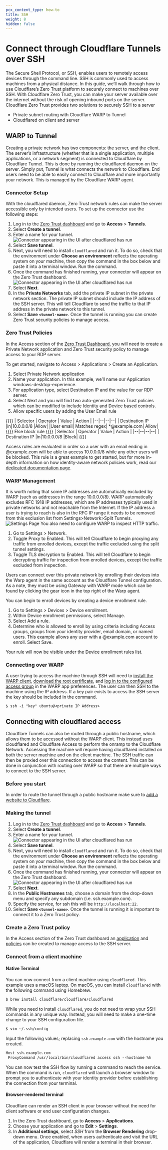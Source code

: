 ```yaml
---
pcx_content_type: how-to
title: SSH
weight: 8
hidden: false
---
```


# Connect through Cloudflare Tunnels over SSH
The Secure Shell Protocol, or SSH, enables users to remotely access devices through the command line. SSH is commonly used to access machines from a physical distance.
In this guide, we’ll walk through how to use Cloudflare’s Zero Trust platform to securely connect to machines over SSH. With Cloudflare Zero Trust, you can make your server available over the internet without the risk of opening inbound ports on the server. 
Cloudflare Zero Trust provides two solutions to securely SSH to a server
- Private subnet routing with Cloudflare WARP to Tunnel
- Cloudflared on client and server
## WARP to Tunnel
Creating a private network has two components: the server, and the client.
The server’s infrastructure (whether that is a single application, multiple applications, or a network segment) is connected to Cloudflare by Cloudflare Tunnel. This is done by running the cloudflared daemon on the server. Simply put, Tunnel is what connects the network to Cloudflare.
End users need to be able to easily connect to Cloudflare and more importantly your network. This is managed by the Cloudflare WARP agent. 
### Connector Setup
With the cloudflared daemon, Zero Trust network rules can make the server accessible only by intended users.
To set up the connector use the following steps:
1. Log in to the [Zero Trust dashboard](https://dash.teams.cloudflare.com) and go to **Access** > **Tunnels**.
1. Select **Create a tunnel**.
1. Enter a name for your tunnel.
   ![Connector appearing in the UI after cloudflared has run](/cloudflare-one/static/documentation/connections/connect-apps/use-cases/name-the-tunnel.png)
1. Select **Save tunnel**.
1. Next, you will need to install `cloudflared` and run it. To do so, check that the environment under **Choose an environment** reflects the operating system on your machine, then copy the command in the box below and paste it into a terminal window. Run the command.
1. Once the command has finished running, your connector will appear on the Zero Trust dashboard.
   ![Connector appearing in the UI after cloudflared has run](/cloudflare-one/static/documentation/connections/connect-apps/use-cases/connect-the-tunnel.png)
1. Select **Next**.
1. In the **Private Networks** tab, add the private IP subnet in the private network section. The private IP subnet should include the IP address of the SSH server. This will tell Cloudflare to send the traffic to that IP address in the private network to this tunnel.
1. Select **Save `<tunnel-name>`**.
Once the tunnel is running you can create Zero Trust security policies to manage access.
### Zero Trust Policies
In the Access section of the [Zero Trust Dashboard](http://dash.teams.cloudflare.com), you will need to create a Private Network application and Zero Trust security policy to manage access to your RDP server. 

To get started, navigate to Access > Applications > Create an Application. 

1. Select Private Network application
1. Name your application. In this example, we’ll name our Application windows-desktop-experience.
1. For application type, select Destination IP and the value for our RDP server.
1. Select Next and you will find two auto-generated Zero Trust policies which can be modified to include Identity and Device based controls. 
1. Allow specific users by adding the User Email rule

{{<table-wrap>}}
| Selector | Operator | Value | Action |
|--|--|--|--|
|  Destination IP |in|10.0.0.0/8 |Allow|
|User email| Matches regex| *@example.com| Allow|
{{</table-wrap>}}
Else block rule
{{<table-wrap>}}
| Selector | Operator | Value | Action |
|--|--|--|--|
|  Destination IP |in|10.0.0.0/8 |Block|
{{</table-wrap>}}


Access rules are evaluated in order so a user with an email ending in @example.com will be able to access 10.0.0.0/8 while any other users will be blocked.
This rule is a great example to get started, but for more in-depth information on how identity-aware network policies work, read our [dedicated documentation page](/cloudflare-one/policies/filtering/network-policies/).
 
### WARP Management
It is worth noting that some IP addresses are automatically excluded by WARP (such as addresses in the range 10.0.0.0/8). WARP automatically excludes RFC 1918 IP addresses, which are IP addresses typically used in private networks and not reachable from the Internet. If the IP address a user is trying to reach is also in the RFC IP range it needs to be removed from this exclusion list from Settings>Network>Split Tunnels.
   ![Settings Page](/cloudflare-one/static/documentation/connections/connect-apps/use-cases/settings.png)
You also need to configure WARP to inspect HTTP traffic.

1. Go to Settings > Network.
1. Toggle Proxy to Enabled. This will tell Cloudflare to begin proxying any traffic from enrolled devices, except the traffic excluded using the split tunnel settings.
1. Toggle TLS decryption to Enabled. This will tell Cloudflare to begin decrypting traffic for inspection from enrolled devices, except the traffic excluded from inspection.

Users can connect over this private network by enrolling their devices into the Warp agent in the same account as the Cloudflare Tunnel configuration. As a note, they must be using Gateway with WARP mode which can be found by clicking the gear icon in the top right of the Warp agent. 

You can begin to enroll devices by creating a device enrollment rule. 

1. Go to Settings > Devices > Device enrollment.
1. Within Device enrollment permissions, select Manage.
1. Select Add a rule.
1. Determine who is allowed to enroll by using criteria including Access groups, groups from your identity provider, email domain, or named users. This example allows any user with a @example.com account to enroll.
Select Save.

Your rule will now be visible under the Device enrollment rules list.

### Connecting over WARP
A user trying to access the machine through SSH will need to [install the WARP client](/cloudflare-one/connections/connect-devices/warp/download-warp/), [download the root certificate](/cloudflare-one/connections/connect-devices/warp/set-up-warp/#4-install-the-cloudflare-root-certificate-on-your-devices), and [log in to the configured access group](/cloudflare-one/connections/connect-devices/warp/deployment/manual-deployment/) in the WARP app preferences.
The user can then SSH to the machine using the IP address. If a key pair exists to access the SSH server the key should be included in the command.
```
$ ssh -i "key" ubuntu@<private IP Address>
```
## Connecting with cloudflared access
Cloudflare Tunnels can also be routed through a public hostname, which allows them to be accessed without the WARP client. This instead uses cloudflared and Cloudflare Access to perform the onramp to the Cloudflare Network. Accessing the machine will require having cloudflared installed on both the server machine and on the client machine. The SSH traffic can then be proxied over this connection to access the content.
This can be done in conjunction with routing over WARP so that there are multiple ways to connect to the SSH server.
### Before you start
In order to route the tunnel through a public hostname make sure to [add a website to Cloudflare](/fundamentals/get-started/setup/add-site/).
### Making the tunnel
1. Log in to the [Zero Trust dashboard](https://dash.teams.cloudflare.com) and go to **Access** > **Tunnels**.
1. Select **Create a tunnel**.
1. Enter a name for your tunnel.
   ![Connector appearing in the UI after cloudflared has run](/cloudflare-one/static/documentation/connections/connect-apps/use-cases/name-the-tunnel.png)
1. Select **Save tunnel**.
1. Next, you will need to install `cloudflared` and run it. To do so, check that the environment under **Choose an environment** reflects the operating system on your machine, then copy the command in the box below and paste it into a terminal window. Run the command.
1. Once the command has finished running, your connector will appear on the Zero Trust dashboard.
   ![Connector appearing in the UI after cloudflared has run](/cloudflare-one/static/documentation/connections/connect-apps/use-cases/connect-the-tunnel.png)
1. Select **Next**.
1. In the **Public Hostnames** tab, choose a domain from the drop-down menu and specify any subdomain (i.e. ssh.example.com).
1. Specify the service, for ssh this will be `http://localhost:22`.
1. Select **Save `<tunnel-name>`**.
Once the tunnel is running it is important to connect it to a Zero Trust policy.
### Create a Zero Trust policy
In the Access section of the Zero Trust dashboard an [application](/cloudflare-one/applications/configure-apps/) and [policies](/cloudflare-one/policies/access/) can be created to manage access to the SSH server.
### Connect from a client machine
#### Native Terminal
You can now connect from a client machine using `cloudflared`.
This example uses a macOS laptop. On macOS, you can install `cloudflared` with the following command using Homebrew.
```sh
$ brew install cloudflare/cloudflare/cloudflared
```
While you need to install `cloudflared`, you do not need to wrap your SSH commands in any unique way. Instead, you will need to make a one-time change to your SSH configuration file.
```sh
$ vim ~/.ssh/config
```
Input the following values; replacing `ssh.example.com` with the hostname you created.
```txt
Host ssh.example.com
 ProxyCommand /usr/local/bin/cloudflared access ssh --hostname %h
```
You can now test the SSH flow by running a command to reach the service. When the command is run, `cloudflared` will launch a browser window to prompt you to authenticate with your identity provider before establishing the connection from your terminal.
#### Browser-rendered terminal
Cloudflare can render an SSH client in your browser without the need for client software or end user configuration changes.
1. In the Zero Trust dashboard, go to **Access** > **Applications**.
1. Choose your application and go to **Edit** > **Settings**.
1. In **Additional settings**, select _SSH_ from the **Browser Rendering** drop-down menu.
Once enabled, when users authenticate and visit the URL of the application, Cloudflare will render a terminal in their browser.
